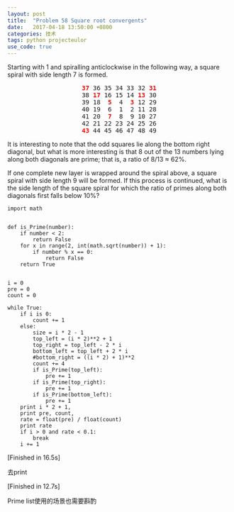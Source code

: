 ```yaml
---
layout: post
title:  "Problem 58 Square root convergents"
date:   2017-04-18 13:50:00 +0800
categories: 技术
tags: python projecteulor
use_code: true
---
```

Starting with 1 and spiralling anticlockwise in the following way, a square spiral with side length 7 is formed.

<p style="text-align:center;font-family:'monospace';"><span style="color:#ff0000;"><b>37</b></span> 36 35 34 33 32 <span style="color:#ff0000;"><b>31</b></span><br>
38 <span style="color:#ff0000;"><b>17</b></span> 16 15 14 <span style="color:#ff0000;"><b>13</b></span> 30<br>
39 18 <span style="color:#ff0000;">&nbsp;<b>5</b></span> &nbsp;4 <span style="color:#ff0000;">&nbsp;<b>3</b></span> 12 29<br>
40 19 &nbsp;6 &nbsp;1 &nbsp;2 11 28<br>
41 20 <span style="color:#ff0000;">&nbsp;<b>7</b></span> &nbsp;8 &nbsp;9 10 27<br>
42 21 22 23 24 25 26<br><span style="color:#ff0000;"><b>43</b></span> 44 45 46 47 48 49</p>

It is interesting to note that the odd squares lie along the bottom right diagonal, but what is more interesting is that 8 out of the 13 numbers lying along both diagonals are prime; that is, a ratio of 8/13 ≈ 62%.


If one complete new layer is wrapped around the spiral above, a square spiral with side length 9 will be formed. If this process is continued, what is the side length of the square spiral for which the ratio of primes along both diagonals first falls below 10%?


<!--more-->

    import math


    def is_Prime(number):
        if number < 2:
            return False
        for x in range(2, int(math.sqrt(number)) + 1):
            if number % x == 0:
                return False
        return True


    i = 0
    pre = 0
    count = 0

    while True:
        if i is 0:
            count += 1
        else:
            size = i * 2 - 1
            top_left = (i * 2)**2 + 1
            top_right = top_left - 2 * i
            bottom_left = top_left + 2 * i
            #bottom_right = ((i * 2) + 1)**2
            count += 4
            if is_Prime(top_left):
                pre += 1
            if is_Prime(top_right):
                pre += 1
            if is_Prime(bottom_left):
                pre += 1
        print i * 2 + 1,
        print pre, count,
        rate = float(pre) / float(count)
        print rate
        if i > 0 and rate < 0.1:
            break
        i += 1
        
[Finished in 16.5s]

去print

[Finished in 12.7s]

Prime list使用的场景也需要斟酌
